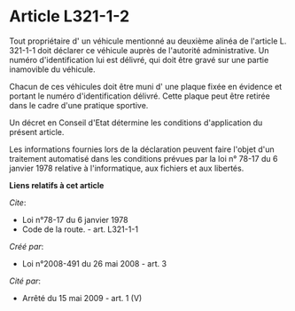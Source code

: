 # Article L321-1-2

Tout propriétaire d' un véhicule mentionné au deuxième alinéa de l'article L. 321-1-1 doit déclarer ce véhicule auprès de
l'autorité administrative. Un numéro d'identification lui est délivré, qui doit être gravé sur une partie inamovible du
véhicule.

Chacun de ces véhicules doit être muni d' une plaque fixée en évidence et portant le numéro d'identification délivré. Cette
plaque peut être retirée dans le cadre d'une pratique sportive.

Un décret en Conseil d'Etat détermine les conditions d'application du présent article.

Les informations fournies lors de la déclaration peuvent faire l'objet d'un traitement automatisé dans les conditions prévues
par la loi n° 78-17 du 6 janvier 1978 relative à l'informatique, aux fichiers et aux libertés.

**Liens relatifs à cet article**

_Cite_:

  - Loi n°78-17 du 6 janvier 1978
  - Code de la route. - art. L321-1-1

_Créé par_:

  - Loi n°2008-491 du 26 mai 2008 - art. 3

_Cité par_:

  - Arrêté du 15 mai 2009 - art. 1 (V)
